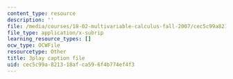 ```yaml
---
content_type: resource
description: ''
file: /media/courses/18-02-multivariable-calculus-fall-2007/cec5c99a821318afca596f4b774ef4f3_phk05iSMezA.srt
file_type: application/x-subrip
learning_resource_types: []
ocw_type: OCWFile
resourcetype: Other
title: 3play caption file
uid: cec5c99a-8213-18af-ca59-6f4b774ef4f3
---
```

